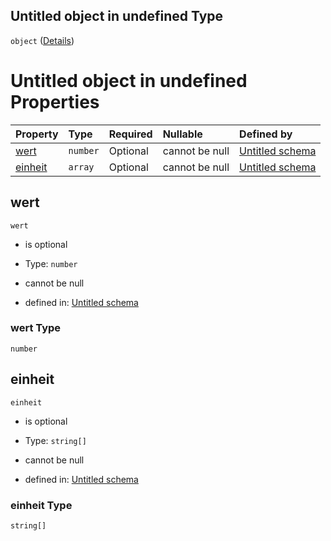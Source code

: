 ## Untitled object in undefined Type

`object` ([Details](menge.md))

# Untitled object in undefined Properties

| Property            | Type     | Required | Nullable       | Defined by                                                                                                     |
| :------------------ | :------- | :------- | :------------- | :------------------------------------------------------------------------------------------------------------- |
| [wert](#wert)       | `number` | Optional | cannot be null | [Untitled schema](menge-properties-wert.md "https://conuti.de/bo4e/schemas/v1/com/Menge#/properties/wert")     |
| [einheit](#einheit) | `array`  | Optional | cannot be null | [Untitled schema](mengeneinheit.md "https://conuti.de/bo4e/schemas/v1/enum/Mengeneinheit#/properties/einheit") |

## wert



`wert`

*   is optional

*   Type: `number`

*   cannot be null

*   defined in: [Untitled schema](menge-properties-wert.md "https://conuti.de/bo4e/schemas/v1/com/Menge#/properties/wert")

### wert Type

`number`

## einheit



`einheit`

*   is optional

*   Type: `string[]`

*   cannot be null

*   defined in: [Untitled schema](mengeneinheit.md "https://conuti.de/bo4e/schemas/v1/enum/Mengeneinheit#/properties/einheit")

### einheit Type

`string[]`
